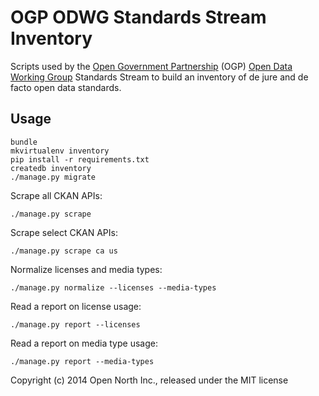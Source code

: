 # OGP ODWG Standards Stream Inventory

Scripts used by the [Open Government Partnership](http://www.opengovpartnership.org/) (OGP) [Open Data Working Group](http://www.opengovpartnership.org/get-involved/join-working-group) Standards Stream to build an inventory of de jure and de facto open data standards.

## Usage

    bundle
    mkvirtualenv inventory
    pip install -r requirements.txt
    createdb inventory
    ./manage.py migrate

Scrape all CKAN APIs:

    ./manage.py scrape

Scrape select CKAN APIs:

    ./manage.py scrape ca us

Normalize licenses and media types:

    ./manage.py normalize --licenses --media-types

Read a report on license usage:

    ./manage.py report --licenses

Read a report on media type usage:

    ./manage.py report --media-types


Copyright (c) 2014 Open North Inc., released under the MIT license
